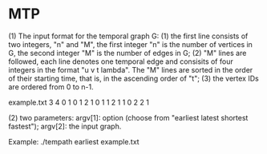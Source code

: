 # MTP

(1) The input format for the temporal graph G: (1) the first line consists of two integers, "n" and "M", the first integer "n" is the number of vertices in G, the second integer "M" is the number of edges in G; (2) "M" lines are followed, each line denotes one temporal edge and consisits of four integers in the format "u v t lambda". The "M" lines are sorted in the order of their starting time, that is, in the ascending order of "t"; (3) the vertex IDs are ordered from 0 to n-1. 

example.txt
3 4 
0 1 0 1 
2 1 0 1 
1 2 1 1 
0 2 2 1 

(2) two parameters: argv[1]: option (choose from "earliest latest shortest fastest"); argv[2]: the input graph. 

Example:
./tempath earliest example.txt
 
